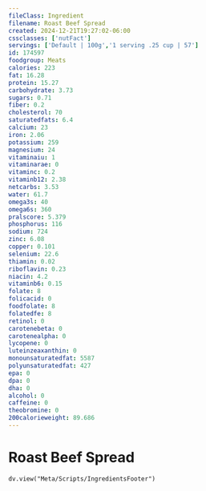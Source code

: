 ```yaml
---
fileClass: Ingredient
filename: Roast Beef Spread
created: 2024-12-21T19:27:02-06:00
cssclasses: ['nutFact']
servings: ['Default | 100g','1 serving .25 cup | 57']
id: 174597
foodgroup: Meats
calories: 223
fat: 16.28
protein: 15.27
carbohydrate: 3.73
sugars: 0.71
fiber: 0.2
cholesterol: 70
saturatedfats: 6.4
calcium: 23
iron: 2.06
potassium: 259
magnesium: 24
vitaminaiu: 1
vitaminarae: 0
vitaminc: 0.2
vitaminb12: 2.38
netcarbs: 3.53
water: 61.7
omega3s: 40
omega6s: 360
pralscore: 5.379
phosphorus: 116
sodium: 724
zinc: 6.08
copper: 0.101
selenium: 22.6
thiamin: 0.02
riboflavin: 0.23
niacin: 4.2
vitaminb6: 0.15
folate: 8
folicacid: 0
foodfolate: 8
folatedfe: 8
retinol: 0
carotenebeta: 0
carotenealpha: 0
lycopene: 0
luteinzeaxanthin: 0
monounsaturatedfat: 5587
polyunsaturatedfat: 427
epa: 0
dpa: 0
dha: 0
alcohol: 0
caffeine: 0
theobromine: 0
200calorieweight: 89.686
---
```


# Roast Beef Spread

```dataviewjs
dv.view("Meta/Scripts/IngredientsFooter")
```